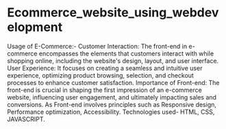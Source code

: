 # Ecommerce_website_using_webdevelopment
Usage of E-Commerce:-
Customer Interaction: The front-end in e-commerce encompasses the elements that customers interact with while shopping online, including the website's design, layout, and user interface.
User Experience: It focuses on creating a seamless and intuitive user experience, optimizing product browsing, selection, and checkout processes to enhance customer satisfaction.
Importance of Front-end: The front-end is crucial in shaping the first impression of an e-commerce website, influencing user engagement, and ultimately impacting sales and conversions.
As Front-end involves principles such as Responsive design, Performance optimization, Accessibility.
Technologies used- HTML, CSS, JAVASCRIPT.

